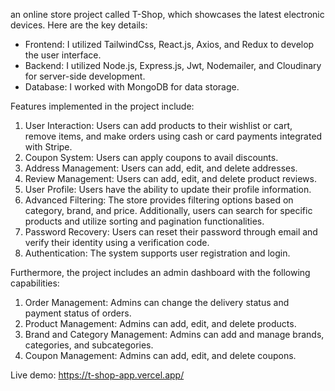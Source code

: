 an online store project called T-Shop, which showcases the latest electronic devices. Here are the key details:

- Frontend: I utilized TailwindCss, React.js, Axios, and Redux to develop the user interface.
- Backend: I utilized Node.js, Express.js, Jwt, Nodemailer, and Cloudinary for server-side development.
- Database: I worked with MongoDB for data storage.

Features implemented in the project include:

1. User Interaction: Users can add products to their wishlist or cart, remove items, and make orders using cash or card payments integrated with Stripe.
2. Coupon System: Users can apply coupons to avail discounts.
3. Address Management: Users can add, edit, and delete addresses.
4. Review Management: Users can add, edit, and delete product reviews.
5. User Profile: Users have the ability to update their profile information.
6. Advanced Filtering: The store provides filtering options based on category, brand, and price. Additionally, users can search for specific products and utilize sorting and pagination functionalities.
7. Password Recovery: Users can reset their password through email and verify their identity using a verification code.
8. Authentication: The system supports user registration and login.

Furthermore, the project includes an admin dashboard with the following capabilities:

1. Order Management: Admins can change the delivery status and payment status of orders.
2. Product Management: Admins can add, edit, and delete products.
3. Brand and Category Management: Admins can add and manage brands, categories, and subcategories.
4. Coupon Management: Admins can add, edit, and delete coupons.

Live demo: https://t-shop-app.vercel.app/


